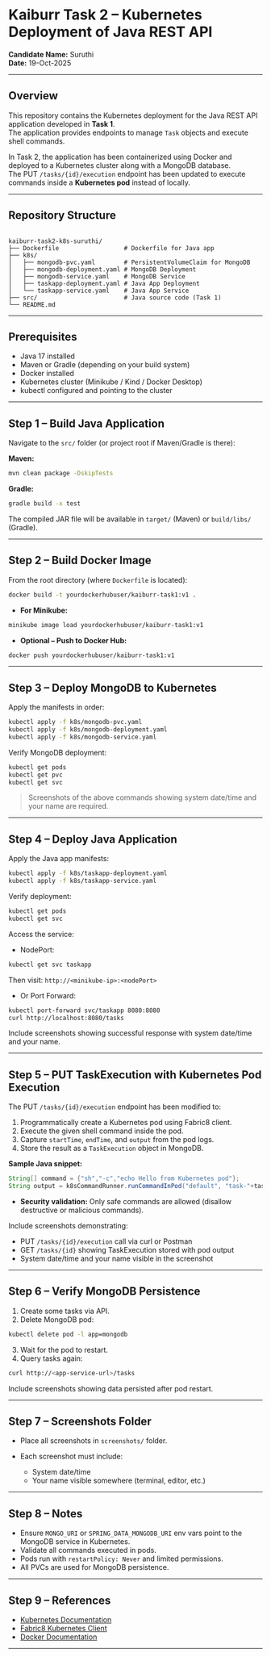 
# Kaiburr Task 2 – Kubernetes Deployment of Java REST API

**Candidate Name:** Suruthi  
**Date:** 19-Oct-2025  

---

## **Overview**

This repository contains the Kubernetes deployment for the Java REST API application developed in **Task 1**.  
The application provides endpoints to manage `Task` objects and execute shell commands.  

In Task 2, the application has been containerized using Docker and deployed to a Kubernetes cluster along with a MongoDB database.  
The PUT `/tasks/{id}/execution` endpoint has been updated to execute commands inside a **Kubernetes pod** instead of locally.  

---

## **Repository Structure**

```

kaiburr-task2-k8s-suruthi/
├── Dockerfile                  # Dockerfile for Java app
├── k8s/
│   ├── mongodb-pvc.yaml        # PersistentVolumeClaim for MongoDB
│   ├── mongodb-deployment.yaml # MongoDB Deployment
│   ├── mongodb-service.yaml    # MongoDB Service
│   ├── taskapp-deployment.yaml # Java App Deployment
│   └── taskapp-service.yaml    # Java App Service
├── src/                        # Java source code (Task 1)
└── README.md

````

---

## **Prerequisites**

- Java 17 installed  
- Maven or Gradle (depending on your build system)  
- Docker installed  
- Kubernetes cluster (Minikube / Kind / Docker Desktop)  
- kubectl configured and pointing to the cluster  

---

## **Step 1 – Build Java Application**

Navigate to the `src/` folder (or project root if Maven/Gradle is there):

**Maven:**
```bash
mvn clean package -DskipTests
````

**Gradle:**

```bash
gradle build -x test
```

The compiled JAR file will be available in `target/` (Maven) or `build/libs/` (Gradle).

---

## **Step 2 – Build Docker Image**

From the root directory (where `Dockerfile` is located):

```bash
docker build -t yourdockerhubuser/kaiburr-task1:v1 .
```

* **For Minikube:**

```bash
minikube image load yourdockerhubuser/kaiburr-task1:v1
```

* **Optional – Push to Docker Hub:**

```bash
docker push yourdockerhubuser/kaiburr-task1:v1
```

---

## **Step 3 – Deploy MongoDB to Kubernetes**

Apply the manifests in order:

```bash
kubectl apply -f k8s/mongodb-pvc.yaml
kubectl apply -f k8s/mongodb-deployment.yaml
kubectl apply -f k8s/mongodb-service.yaml
```

Verify MongoDB deployment:

```bash
kubectl get pods
kubectl get pvc
kubectl get svc
```

> Screenshots of the above commands showing system date/time and your name are required.

---

## **Step 4 – Deploy Java Application**

Apply the Java app manifests:

```bash
kubectl apply -f k8s/taskapp-deployment.yaml
kubectl apply -f k8s/taskapp-service.yaml
```

Verify deployment:

```bash
kubectl get pods
kubectl get svc
```

Access the service:

* NodePort:

```bash
kubectl get svc taskapp
```

Then visit: `http://<minikube-ip>:<nodePort>`

* Or Port Forward:

```bash
kubectl port-forward svc/taskapp 8080:8080
curl http://localhost:8080/tasks
```

Include screenshots showing successful response with system date/time and your name.

---

## **Step 5 – PUT TaskExecution with Kubernetes Pod Execution**

The PUT `/tasks/{id}/execution` endpoint has been modified to:

1. Programmatically create a Kubernetes pod using Fabric8 client.
2. Execute the given shell command inside the pod.
3. Capture `startTime`, `endTime`, and `output` from the pod logs.
4. Store the result as a `TaskExecution` object in MongoDB.

**Sample Java snippet:**

```java
String[] command = {"sh","-c","echo Hello from Kubernetes pod"};
String output = k8sCommandRunner.runCommandInPod("default", "task-"+taskId, command, 60);
```

* **Security validation:** Only safe commands are allowed (disallow destructive or malicious commands).

Include screenshots demonstrating:

* PUT `/tasks/{id}/execution` call via curl or Postman
* GET `/tasks/{id}` showing TaskExecution stored with pod output
* System date/time and your name visible in the screenshot

---

## **Step 6 – Verify MongoDB Persistence**

1. Create some tasks via API.
2. Delete MongoDB pod:

```bash
kubectl delete pod -l app=mongodb
```

3. Wait for the pod to restart.
4. Query tasks again:

```bash
curl http://<app-service-url>/tasks
```

Include screenshots showing data persisted after pod restart.

---

## **Step 7 – Screenshots Folder**

* Place all screenshots in `screenshots/` folder.
* Each screenshot must include:

  * System date/time
  * Your name visible somewhere (terminal, editor, etc.)

---

## **Step 8 – Notes**

* Ensure `MONGO_URI` or `SPRING_DATA_MONGODB_URI` env vars point to the MongoDB service in Kubernetes.
* Validate all commands executed in pods.
* Pods run with `restartPolicy: Never` and limited permissions.
* All PVCs are used for MongoDB persistence.

---

## **Step 9 – References**

* [Kubernetes Documentation](https://kubernetes.io/docs/)
* [Fabric8 Kubernetes Client](https://github.com/fabric8io/kubernetes-client)
* [Docker Documentation](https://docs.docker.com/)

---

